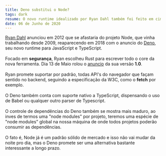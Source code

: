 ```yaml
---
title: Deno substitui o Node?
tags: dark
resume: O novo runtime idealizado por Ryan Dahl também foi feito em cima da engine V8, prometendo foco total em segurança
date: 06 de Junho de 2020
---
```


<a href='https://en.wikipedia.org/wiki/Ryan_Dahl'>Ryan Dahl</a> anunciou em 2012 que se afastaria do projeto Node, que vinha trabalhando desde 2009,
reaparecendo em 2018 com o anuncio do <a href='https://deno.land/' target='_blank'>Deno</a>,
seu novo runtime para JavaScript e TypeScript.
<br><br>
Focado em __segurança__, Ryan escolheu Rust para escrever todo o core da nova ferramenta. Dia 13 de Maio rolou o <a href='https://deno.land/v1' target='_blank'>anuncio</a> da sua versão __1.0__.
<br><br>
Ryan promete suportar por padrão, todas API's do navegador que façam sentido no backend, seguindo a especificação da W3C, como o __fetch__ por exemplo.
<br><br>
O Deno também conta com suporte nativo a TypeScript, dispensando o uso de Babel ou qualquer outro parser de Typescript.
<br><br>
O controle de dependências do Deno também se mostra mais maduro, ao inves de termos uma "node modules" por projeto, teremos uma espécie de "node modules" global na nossa máquina de onde todos projetos poderão consumir as dependências.
<br><br>
O fato é, Node já é um padrão sólido de mercado e isso não vai mudar da noite pro dia, mas o Deno promete ser uma alternativa bastante interessante a longo prazo.
